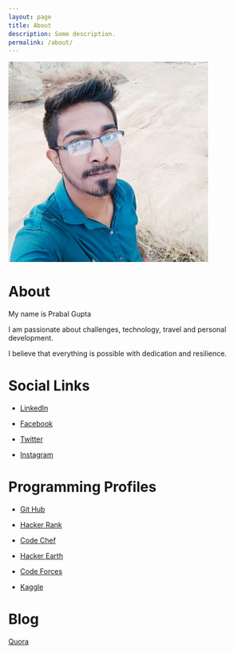 ```yaml
---
layout: page
title: About
description: Some description.
permalink: /about/
---
```


<img class="img-rounded" src="/assets/img/uploads/profile.png" alt="Prabal Gupta" width="400">

# About
 My name is Prabal Gupta

 I am passionate about challenges, technology, travel and personal development.

I believe that everything is possible with dedication and resilience. 

# Social Links
* [LinkedIn](https://www.linkedin.com/in/prabal-gupta)

* [Facebook](https://www.facebook.com/prabalgupt)

* [Twitter](https://twitter.com/PrabalG21258113)

* [Instagram](https://www.instagram.com/karma__the_only_truth)

# Programming Profiles
* [Git Hub](https://github.com/prabalgupta12)

* [Hacker Rank](https://www.hackerrank.com/prabalgupta4343)

* [Code Chef](https://www.codechef.com/users/prabalgupta)

* [Hacker Earth](https://www.hackerearth.com/@prabalgupta)

* [Code Forces](http://codeforces.com/profile/prabalgupta4343)

* [Kaggle](https://www.kaggle.com/prabalgupta5)

# Blog
[Quora](https://www.quora.com/profile/Prabal-Gupta-21)